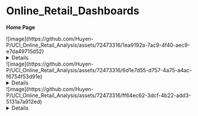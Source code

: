 # Online_Retail_Dashboards

**Home Page**

</p>
</details> 
![image](https://github.com/Huyen-P/UCI_Online_Retail_Analysis/assets/72473316/1ea9192a-7ac9-4f40-aec9-e7da49715d52)
<details><summary>Details</summary>
<p>


**Inventory Management Dashboard**

</p>
</details> 
![image](https://github.com/Huyen-P/UCI_Online_Retail_Analysis/assets/72473316/6d1e7d55-d757-4a75-a4ac-f6754f53d91e)
<details><summary>Details</summary>
<p>
  
**Sale Performance Dashboard**

</p>
</details> 
![image](https://github.com/Huyen-P/UCI_Online_Retail_Analysis/assets/72473316/ff64ec62-3dcf-4b22-add3-5131a7a912ed)
<details><summary>Details</summary>
<p>



